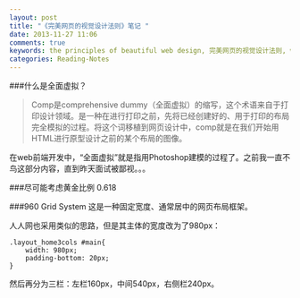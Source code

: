 ```yaml
---
layout: post
title: "《完美网页的视觉设计法则》笔记 "
date: 2013-11-27 11:06
comments: true
keywords: the principles of beautiful web design, 完美网页的视觉设计法则, web前端, 设计, 切图
categories: Reading-Notes
---
```


###什么是全面虚拟？
> Comp是comprehensive dummy（全面虚拟）的缩写，这个术语来自于打印设计领域。是一种在进行打印之前，先将已经创建好的、用于打印的布局完全模拟的过程。将这个词移植到网页设计中，comp就是在我们开始用HTML进行原型设计之前的某个布局的图像。

在web前端开发中，“全面虚拟”就是指用Photoshop建模的过程了。之前我一直不鸟这部分内容，直到昨天面试被鄙视。。。
<!-- more -->
###尽可能考虑黄金比例
0.618

###960 Grid System
这是一种固定宽度、通常居中的网页布局框架。

人人网也采用类似的思路，但是其主体的宽度改为了980px：

	.layout_home3cols #main{
		width: 980px;
		padding-bottom: 20px;
	}
然后再分为三栏：左栏160px，中间540px，右侧栏240px。